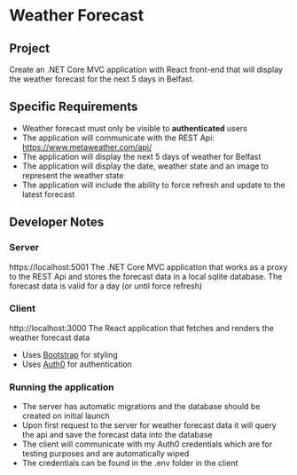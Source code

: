 # Weather Forecast

## Project
Create an .NET Core MVC application with React front-end that will display the weather forecast for the next 5 days in Belfast.

## Specific Requirements
- Weather forecast must only be visible to **authenticated** users
- The application will communicate with the REST Api: https://www.metaweather.com/api/
- The application will display the next 5 days of weather for Belfast
- The application will display the date, weather state and an image to represent the weather state
- The application will include the ability to force refresh and update to the latest forecast

## Developer Notes

### Server
https://localhost:5001
The .NET Core MVC application that works as a proxy to the REST Api and stores the forecast data in a local sqlite database. The forecast data is valid for a day (or until force refresh)

### Client
http://localhost:3000
The React application that fetches and renders the weather forecast data
- Uses [Bootstrap](https://getbootstrap.com/) for styling
- Uses [Auth0](https://auth0.com/) for authentication

### Running the application
- The server has automatic migrations and the database should be created on initial launch
- Upon first request to the server for weather forecast data it will query the api and save the forecast data into the database
- The client will communicate with my Auth0 credentials which are for testing purposes and are automatically wiped
- The credentials can be found in the .env folder in the client
